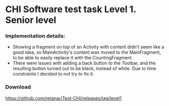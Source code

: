 # CHI Software test task Level 1. Senior level

### Implementation details:

- Showing a fragment on top of an Activity with content didn't seem like a good
  idea, so MainActivity's content was moved to the MainFragment, to be able to
  easily replace it with the CountingFragment.
- There were issues with adding a back button to the Toolbar, and the resulting
  button turned out to be black, instead of white. Due to time constraints I
  decided to not try to fix it.

### Download

https://github.com/retanar/Test-CHI/releases/tag/level1
